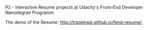 P2 - Interactive Resume projects at Udacity's Front-End Developer Nanodegree Programm

The demo of the Resume: http://tragetraje.github.io/fend-resume/
